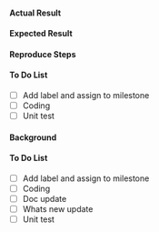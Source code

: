 <!-- Two templates to create new issue, choose the best fit -->
<!-- If it is bug -->
<!-- Anything doesn't work as expected is a bug, including code, doc and test -->
<!-- For rendering issue in deck.gl example, please provide detailed log by typing 
     "luma.log.priority=2" and "deck.log.priority=2" in browser console -->
<!-- For any issue in your example, please provide runnable code package and data -->
#### Actual Result
#### Expected Result
#### Reproduce Steps
#### To Do List <!-- For developer only -->
  - [ ] Add label and assign to milestone
  - [ ] Coding
  - [ ] Unit test

<!-- If it is feature/enhancement -->
#### Background <!-- RFC or feature description -->
#### To Do List <!-- For developer only -->
  - [ ] Add label and assign to milestone <!-- Must be major or minor milestone -->
  - [ ] Coding
  - [ ] Doc update
  - [ ] Whats new update <!-- If feature is visible to user -->
  - [ ] Unit test
